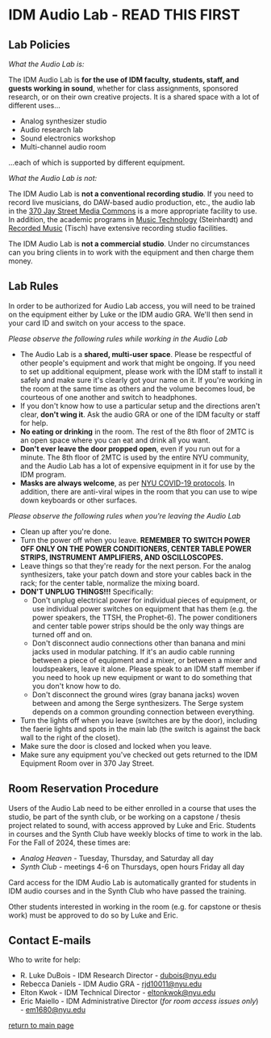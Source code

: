 # IDM Audio Lab - READ THIS FIRST

## Lab Policies

*What the Audio Lab is:*

The IDM Audio Lab is **for the use of IDM faculty, students, staff, and guests working in sound**, whether for class assignments, sponsored research, or on their own creative projects. It is a shared space with a lot of different uses...

- Analog synthesizer studio
- Audio research lab
- Sound electronics workshop
- Multi-channel audio room

...each of which is supported by different equipment.

*What the Audio Lab is not:*

The IDM Audio Lab is **not a conventional recording studio**. If you need to record live musicians, do DAW-based audio production, etc., the audio lab in the [370 Jay Street Media Commons](https://www.nyu.edu/life/campus-resources/370-jay-street.html) is a more appropriate facility to use. In addition, the academic programs in [Music Technology](https://steinhardt.nyu.edu/programs/music-technology) (Steinhardt) and [Recorded Music](https://tisch.nyu.edu/clive-davis-institute) (Tisch) have extensive recording studio facilities.

The IDM Audio Lab is **not a commercial studio**. Under no circumstances can you bring clients in to work with the equipment and then charge them money.

## Lab Rules

In order to be authorized for Audio Lab access, you will need to be trained on the equipment either by Luke or the IDM audio GRA. We'll then send in your card ID and switch on your access to the space.

*Please observe the following rules while working in the Audio Lab*

- The Audio Lab is a **shared, multi-user space**. Please be respectful of other people's equipment and work that might be ongoing. If you need to set up additional equipment, please work with the IDM staff to install it safely and make sure it's clearly got your name on it. If you're working in the room at the same time as others and the volume becomes loud, be courteous of one another and switch to headphones.
- If you don't know how to use a particular setup and the directions aren't clear, **don't wing it**. Ask the audio GRA or one of the IDM faculty or staff for help.
- **No eating or drinking** in the room. The rest of the 8th floor of 2MTC is an open space where you can eat and drink all you want.
- **Don't ever leave the door propped open**, even if you run out for a minute. The 8th floor of 2MTC is used by the entire NYU community, and the Audio Lab has a lot of expensive equipment in it for use by the IDM program.
- **Masks are always welcome**, as per [NYU COVID-19 protocols](https://www.nyu.edu/life/safety-health-wellness/coronavirus-information.html). In addition, there are anti-viral wipes in the room that you can use to wipe down keyboards or other surfaces.

*Please observe the following rules when you're leaving the Audio Lab*

- Clean up after you're done.
- Turn the power off when you leave. **REMEMBER TO SWITCH POWER OFF ONLY ON THE POWER CONDITIONERS, CENTER TABLE POWER STRIPS, INSTRUMENT AMPLIFIERS, AND OSCILLOSCOPES.**
- Leave things so that they're ready for the next person. For the analog synthesizers, take your patch down and store your cables back in the rack; for the center table, normalize the mixing board.
- **DON'T UNPLUG THINGS!!!** Specifically:
    - Don't unplug electrical power for individual pieces of equipment, or use individual power switches on equipment that has them (e.g. the power speakers, the TTSH, the Prophet-6). The power conditioners and center table power strips should be the only way things are turned off and on.
    - Don't disconnect audio connections other than banana and mini jacks used in modular patching. If it's an audio cable running between a piece of equipment and a mixer, or between a mixer and loudspeakers, leave it alone. Please speak to an IDM staff member if you need to hook up new equipment or want to do something that you don't know how to do.
    - Don't disconnect the ground wires (gray banana jacks) woven between and among the Serge synthesizers. The Serge system depends on a common grounding connection between everything.
- Turn the lights off when you leave (switches are by the door), including the faerie lights and spots in the main lab (the switch is against the back wall to the right of the closet).
- Make sure the door is closed and locked when you leave.
- Make sure any equipment you've checked out gets returned to the IDM Equipment Room over in 370 Jay Street.

## Room Reservation Procedure

Users of the Audio Lab need to be either enrolled in a course that uses the studio, be part of the synth club, or be working on a capstone / thesis project related to sound, with access approved by Luke and Eric. Students in courses and the Synth Club have weekly blocks of time to work in the lab. For the Fall of 2024, these times are:

- *Analog Heaven* - Tuesday, Thursday, and Saturday all day
- *Synth Club* - meetings 4-6 on Thursdays, open hours Friday all day

Card access for the IDM Audio Lab is automatically granted for students in IDM audio courses and in the Synth Club who have passed the training.

Other students interested in working in the room (e.g. for capstone or thesis work) must be approved to do so by Luke and Eric.

## Contact E-mails

Who to write for help:

- R. Luke DuBois - IDM Research Director - dubois@nyu.edu
- Rebecca Daniels - IDM Audio GRA - rjd10011@nyu.edu
- Elton Kwok - IDM Technical Director - eltonkwok@nyu.edu
- Eric Maiello - IDM Administrative Director (*for room access issues only*) - em1680@nyu.edu

[return to main page](./index.md)
